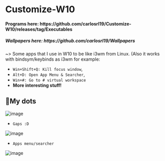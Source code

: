 # Customize-W10
<H4>Programs here: https://github.com/carlosrl19/Customize-W10/releases/tag/Executables </h4>
<h5> Wallpapers here: https://github.com/carlosrl19/Wallpapers</h5>

~> Some apps that I use in W10 to be like i3wm from Linux. (Also it works with bindsym/keybinds as i3wm for example: 

- `Win+Shift+Q: Kill focus window`,
- `Alt+D: Open App Menu & Searcher`, 
- `Win+#: Go to # virtual workspace`
- **More interesting stuff!**

<H2>📌My dots</H2>

![image](https://user-images.githubusercontent.com/85375012/184013905-3a70f2ef-5125-46f3-a4d0-224feaac3366.png)
- `Gaps :D` 

![image](https://user-images.githubusercontent.com/85375012/184014311-f86ba979-ab0d-44a6-bbf3-00a93bff39c0.png)
- `Apps menu/searcher`
 
![image](https://user-images.githubusercontent.com/85375012/184014611-060df1ae-592c-4ae6-bb17-b82f3187c1f7.png)
 
